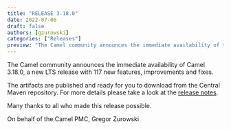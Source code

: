 ```yaml
---
title: "RELEASE 3.18.0"
date: 2022-07-06
draft: false
authors: [gzurowski]
categories: ["Releases"]
preview: "The Camel community announces the immediate availability of the new Camel 3.18.0 LTS release"
---
```



The Camel community announces the immediate availability of Camel 3.18.0, a new LTS release with 117 new features, improvements and fixes.

The artifacts are published and ready for you to download from the Central Maven repository. For more details please take a look at the [release notes](/releases/release-3.18.0/).

Many thanks to all who made this release possible.

On behalf of the Camel PMC,
Gregor Zurowski

